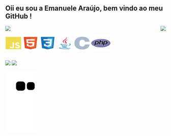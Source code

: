 ## Oii eu sou a Emanuele Araújo, bem vindo ao meu GitHub !
<div>
  <a>
    <img align="left"  src="https://github-readme-stats.vercel.app/api?username=manuaraujo15&layout=compact&theme=radical" />
    <img align="right" src="https://github-readme-stats.vercel.app/api/top-langs/?username=manuaraujo15&show_icons=true&theme=radical](https://github-readme-stats.vercel.app/api/top-langs/?username=manuaraujo15&show_icons=true&theme=radical" />
  </a>
  <a href="https://github.com/manuaraujo15/github-readme-stats">
    
  </a>
</div>

##

<div style="display: inline_block"><br>
  <img align="center" alt="Js" height="40" width="50" src="https://raw.githubusercontent.com/devicons/devicon/master/icons/javascript/javascript-plain.svg"/>
  <img align="center" alt="HTML" height="40" width="50" src="https://raw.githubusercontent.com/devicons/devicon/master/icons/html5/html5-original.svg"/>
  <img align="center" alt="CSS" height="40" width="50" src="https://raw.githubusercontent.com/devicons/devicon/master/icons/css3/css3-original.svg"/>
  <img align="center" alt="java" height="40" width="50" src="https://raw.githubusercontent.com/devicons/devicon/master/icons/java/java-original.svg"/>
  <img align="center" alt="c" height="40" width="50" src="https://raw.githubusercontent.com/devicons/devicon/master/icons/c/c-original.svg"/>
  <img align="center" alt="php" height="50" width="60" src="https://raw.githubusercontent.com/devicons/devicon/master/icons/php/php-original.svg"/>



</div>
 
  ##
 
<div> 
  <a href = "mailto:contatoemanuelearaujo@gmail.com"><img src="https://img.shields.io/badge/-Gmail-%23333?style=for-the-badge&logo=gmail&logoColor=white" target="_blank"></a>
  <a href="https://www.linkedin.com/in/emanuele-fernanda-ferraz-de-araújo/" target="_blank"><img src="https://img.shields.io/badge/-LinkedIn-%230077B5?style=for-the-badge&logo=linkedin&logoColor=white" target="_blank"></a> 
  
</div>

![Snake animation](https://github.com/manuaraujo15/manuaraujo15/blob/output/github-contribution-grid-snake.svg?)

